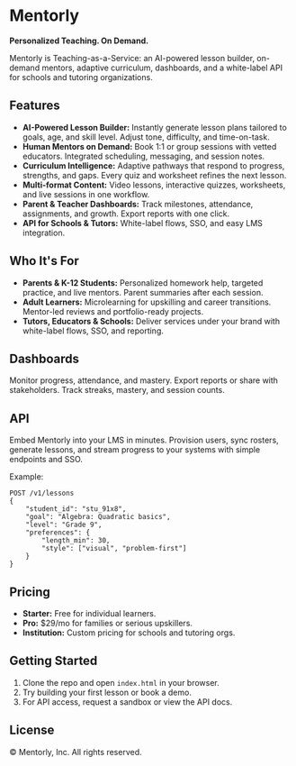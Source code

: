 # Mentorly

**Personalized Teaching. On Demand.**

Mentorly is Teaching-as-a-Service: an AI-powered lesson builder, on-demand mentors, adaptive curriculum, dashboards, and a white-label API for schools and tutoring organizations.

## Features

- **AI-Powered Lesson Builder:** Instantly generate lesson plans tailored to goals, age, and skill level. Adjust tone, difficulty, and time-on-task.
- **Human Mentors on Demand:** Book 1:1 or group sessions with vetted educators. Integrated scheduling, messaging, and session notes.
- **Curriculum Intelligence:** Adaptive pathways that respond to progress, strengths, and gaps. Every quiz and worksheet refines the next lesson.
- **Multi-format Content:** Video lessons, interactive quizzes, worksheets, and live sessions in one workflow.
- **Parent & Teacher Dashboards:** Track milestones, attendance, assignments, and growth. Export reports with one click.
- **API for Schools & Tutors:** White-label flows, SSO, and easy LMS integration.

## Who It's For

- **Parents & K-12 Students:** Personalized homework help, targeted practice, and live mentors. Parent summaries after each session.
- **Adult Learners:** Microlearning for upskilling and career transitions. Mentor-led reviews and portfolio-ready projects.
- **Tutors, Educators & Schools:** Deliver services under your brand with white-label flows, SSO, and reporting.

## Dashboards

Monitor progress, attendance, and mastery. Export reports or share with stakeholders. Track streaks, mastery, and session counts.

## API

Embed Mentorly into your LMS in minutes. Provision users, sync rosters, generate lessons, and stream progress to your systems with simple endpoints and SSO.

Example:
```http
POST /v1/lessons
{
	"student_id": "stu_91x8",
	"goal": "Algebra: Quadratic basics",
	"level": "Grade 9",
	"preferences": {
		"length_min": 30,
		"style": ["visual", "problem-first"]
	}
}
```

## Pricing

- **Starter:** Free for individual learners.
- **Pro:** $29/mo for families or serious upskillers.
- **Institution:** Custom pricing for schools and tutoring orgs.

## Getting Started

1. Clone the repo and open `index.html` in your browser.
2. Try building your first lesson or book a demo.
3. For API access, request a sandbox or view the API docs.

## License

© Mentorly, Inc. All rights reserved.